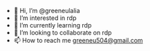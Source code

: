 - 👋 Hi, I’m @greeneulalia
- 👀 I’m interested in rdp
- 🌱 I’m currently learning rdp
- 💞️ I’m looking to collaborate on rdp
- 📫 How to reach me greeneu504@gmail.com


